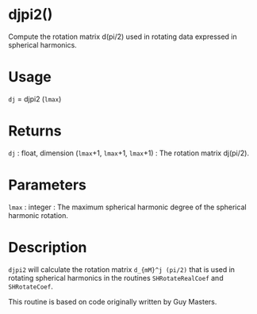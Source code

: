 # djpi2()

Compute the rotation matrix d(pi/2) used in rotating data expressed in spherical harmonics.

# Usage

`dj` = djpi2 (`lmax`)

# Returns

`dj` : float, dimension (`lmax`+1, `lmax`+1, `lmax`+1)
:   The rotation matrix dj(pi/2).

# Parameters

`lmax` : integer
:   The maximum spherical harmonic degree of the spherical harmonic rotation.

# Description

`djpi2` will calculate the rotation matrix `d_{mM}^j (pi/2)` that is used in rotating spherical harmonics in the routines `SHRotateRealCoef` and `SHRotateCoef`.

This routine is based on code originally written by Guy Masters.
